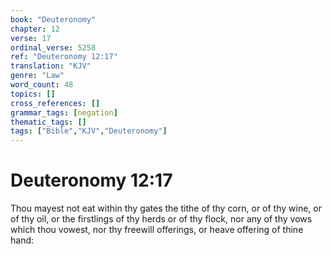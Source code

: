 ```yaml
---
book: "Deuteronomy"
chapter: 12
verse: 17
ordinal_verse: 5258
ref: "Deuteronomy 12:17"
translation: "KJV"
genre: "Law"
word_count: 48
topics: []
cross_references: []
grammar_tags: [negation]
thematic_tags: []
tags: ["Bible","KJV","Deuteronomy"]
---
```


# Deuteronomy 12:17

Thou mayest not eat within thy gates the tithe of thy corn, or of thy wine, or of thy oil, or the firstlings of thy herds or of thy flock, nor any of thy vows which thou vowest, nor thy freewill offerings, or heave offering of thine hand:
